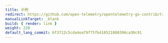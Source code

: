 ```yaml
---
title: 示例
redirect: https://github.com/open-telemetry/opentelemetry-go-contrib/tree/main/examples
manualLinkTarget: _blank
build: { render: link }
weight: 220
default_lang_commit: 6f3712c5cda4ea79f75fb410521880396ca30c91
---
```

